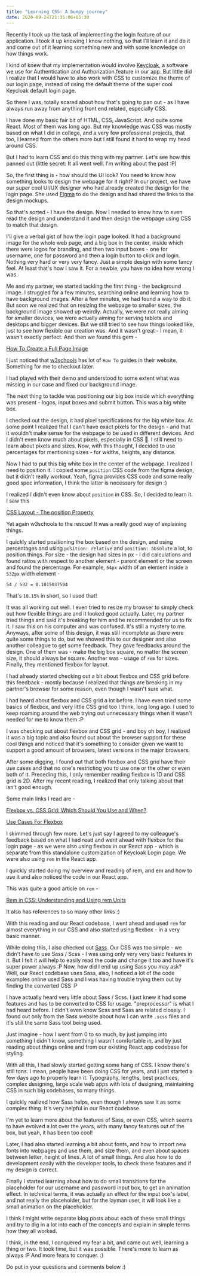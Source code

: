 ```yaml
---
title: "Learning CSS: A bumpy journey"
date: 2020-09-24T21:35:06+05:30
---
```


Recently I took up the task of implementing the login feature of our application.
I took it up knowing I know nothing, so that I'll learn it and do it and come
out of it learning something new and with some knowledge on how things work.

I kind of knew that my implementation would involve
[Keycloak](https://www.keycloak.org/), a software we use for Authentication
and Authorization feature in our app. But little did I realize that I would have
to also work with CSS to customize the theme of our login page, instead of
using the default theme of the super cool Keycloak default login page.

So there I was, totally scared about how that's going to pan out - as I have
always run away from anything front end related, especially CSS.

I have done my basic fair bit of HTML, CSS, JavaScript. And quite some React.
Most of them was long ago. But my knowledge was CSS was mostly based on what I
did in college, and a very few professional projects, that too, I learned from
the others more but I still found it hard to wrap my head around CSS.

But I had to learn CSS and do this thing with my partner. Let's see how this
panned out (little secret: It all went well. I'm writing about the past :P)

So, the first thing is - how should the UI look? You need to know how something
looks to design the webpage for it right? In our project, we have our super
cool UI/UX designer who had already created the design for the login page. She
used [Figma](https://www.figma.com/) to do the design and had shared the links
to the design mockups.

So that's sorted - I have the design. Now I needed to know how to even read the
design and understand it and then design the webpage using CSS to match that
design.

I'll give a verbal gist of how the login page looked. It had a background image
for the whole web page, and a big box in the center, inside which there were
logos for branding, and then two input boxes - one for username, one for password
and then a login button to click and login. Nothing very hard or very very
fancy. Just a simple design with some fancy feel. At least that's how I saw it.
For a newbie, you have no idea how wrong I was.

Me and my partner, we started tackling the first thing - the background image. 
I struggled for a few minutes, searching online and learning how to have
background images. After a few minutes, we had found a way to do it. But soon we
realized that on resizing the webpage to smaller sizes, the background image
showed up weirdly. Actually, we were not really aiming for smaller devices, we
were actually aiming for serving tablets and desktops and bigger devices. But we
still tried to see how things looked like, just to see how flexible our creation
was. And it wasn't great - I mean, it wasn't exactly perfect. And then we found
this gem - 

[How To Create a Full Page Image](https://www.w3schools.com/howto/howto_css_full_page.asp)

I just noticed that [w3schools](https://www.w3schools.com) has lot of `How To`
guides in their website. Something for me to checkout later.

I had played with their demo and understood to some extent what was missing
in our case and fixed our background image.

The next thing to tackle was positioning our big box inside which everything
was present - logos, input boxes and submit button. This was a big white box.

I checked out the design, it had pixel specifications for the big white box. At
some point I realized that I can't have exact pixels for the design - and that
it wouldn't make sense for the webpage to be used in different devices. And I
didn't even know much about pixels, especially in CSS 🤦. I still need to learn
about pixels and sizes. Now, with this thought, I decided to use percentages for
mentioning sizes - for widths, heights, any distance.

Now I had to put this big white box in the center of the webpage. I realized I
need to position it. I copied some `position` CSS code from the figma design,
but it didn't really workout. Yeah, figma provides CSS code and some really
good spec information, I think the latter is necessary for design :)

I realized I didn't even know about `position` in CSS. So, I decided to learn it.
I saw this 

[CSS Layout - The position Property](https://www.w3schools.com/Css/css_positioning.asp)

Yet again w3schools to the rescue! It was a really good way of explaining things.

I quickly started positioning the box based on the design, and using percentages
and using `position: relative` and `position: absolute` a lot, to position things.
For size - the design had sizes in px - I did calculations and found ratios with
respect to another element - parent element or the screen and found the
percentage. For example, `54px` width of an element inside a `532px` width
element -

`54 / 532 = 0.1015037594`

That's `10.15%` in short, so I used that!

It was all working out well. I even tried to resize my browser to simply check
out how flexible things are and it looked good actually. Later, my partner
tried things and said it's breaking for him and he recommended for us to fix
it. I saw this on his computer and was confused. It's still a mystery to me.
Anyways, after some of this design, it was still incomplete as there were
quite some things to do, but we showed this to our designer and also another
colleague to get some feedback. They gave feedbacks around the design. One of
them was - make the big box square, no matter the screen size, it should always
be square. Another was - usage of `rem` for sizes. Finally, they mentioned
flexbox for layout.

I had already started checking out a bit about flexbox and CSS grid before this
feedback - mostly because I realized that things are breaking in my partner's
browser for some reason, even though I wasn't sure what.

I had heard about flexbox and CSS grid a lot before. I have even tried some
basics of flexbox, and very little CSS grid too I think, long long ago. I used
to keep roaming around the web trying out unnecessary things when it wasn't
needed for me to know them :P

I was checking out about flexbox and CSS grid - and boy oh boy, I realized it
was a big topic and also found out about the browser support for these cool
things and noticed that it's something to consider given we want to support
a good amount of browsers, latest versions in the major browsers.

After some digging, I found out that both flexbox and CSS grid have their use
cases and that no one's restricting you to use one or the other or even both
of it. Preceding this, I only remember reading flexbox is 1D and CSS grid is 2D.
After my recent reading, I realized that only talking about that isn't good
enough.

Some main links I read are -

[Flexbox vs. CSS Grid: Which Should You Use and When?](https://webdesign.tutsplus.com/articles/flexbox-vs-css-grid-which-should-you-use--cms-30184)

[Use Cases For Flexbox](https://www.smashingmagazine.com/2018/10/flexbox-use-cases/)

I skimmed through few more. Let's just say I agreed to my colleague's feedback
based on what I had read and went ahead with flexbox for the login page - as we
were also using flexbox in our React app - which is separate from this standalone
customization of Keycloak Login page. We were also using `rem` in the React app.

I quickly started doing my overview and reading of rem, and em and how to use
it and also noticed the code in our React app.

This was quite a good article on `rem` -

[Rem in CSS: Understanding and Using rem Units](https://www.sitepoint.com/understanding-and-using-rem-units-in-css/)

It also has references to so many other links :)

With this reading and our React codebase, I went ahead and used `rem` for almost
everything in our CSS and also started using flexbox - in a very basic manner.

While doing this, I also checked out [Sass](https://sass-lang.com/). Our CSS
was too simple - we didn't have to use Sass / Scss - I was using only very very
basic features in it. But I felt it will help to easily read the code and
change it too and have it's super power always :P Now, how did I end up using
Sass you may ask? Well, our React codebase uses Sass, also, I noticed a lot of the
code examples online used Sass and I was having trouble trying them out by
finding the converted CSS :P

I have actually heard very little about Sass / Scss. I just knew it had some
features and has to be converted to CSS for usage. "preprocessor" is what I had
heard before. I didn't even know Scss and Sass are related closely. I found
out only from the Sass website about how I can write `.scss` files and it's
still the same Sass tool being used.

Just imagine - how I went from 0 to so much, by just jumping into something I
didn't know, something I wasn't comfortable in, and by just reading about things
online and from our existing React app codebase for styling.

With all this, I had slowly started getting some hang of CSS. I know there's
still tons. I mean, people have been doing CSS for years, and I just started
a few days ago to properly learn it. Typography, lengths, best practices,
complex designing, large scale web apps with lots of designing, maintaining
CSS in such big codebases, so many things.

I quickly realized how Sass helps, even though I always saw it as some complex
thing. It's very helpful in our React codebase.

I'm yet to learn more about the features of Sass, or even CSS, which seems to
have evolved a lot over the years, with many fancy features out of the box,
but yeah, it has been too cool!

Later, I had also started learning a bit about fonts, and how to import new
fonts into webpages and use them, and size them, and even about spaces between
letter, height of lines. A lot of small things. And also how to do development
easily with the developer tools, to check these features and if my design is
correct.

Finally I started learning about how to do small transitions for the placeholder
for our username and password input box, to get an animation effect. In
technical terms, it was actually an effect for the input box's label, and not
really the placeholder, but for the layman user, it will look like a small
animation on the placeholder.

I think I might write separate blog posts about each of these small things and
try to dig in a lot into each of the concepts and explain in simple terms how they
all worked.

I think, in the end, I conquered my fear a bit, and came out well, learning a
thing or two. It took time, but it was possible. There's more to learn as always
:P And more fears to conquer. :)

Do put in your questions and comments below :)
